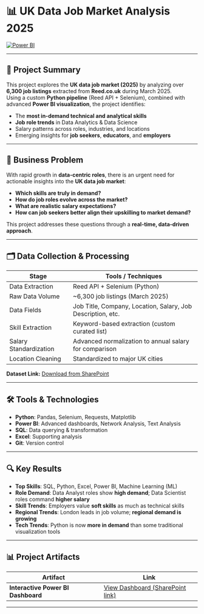 # 📊 UK Data Job Market Analysis 2025

[![Power BI](https://img.shields.io/badge/Tool-Power%20BI-yellow?logo=powerbi&style=flat-square)](https://londonmet-my.sharepoint.com/:u:/g/personal/kic0211_my_londonmet_ac_uk/EQtsmioL0L5Op6n_Hg4tHFUBhO_06mwj2u0F7m5g4ggRYA?e=w0yRkW)


---

## 🚀 Project Summary

This project explores the **UK data job market (2025)** by analyzing over **6,300 job listings** extracted from **Reed.co.uk** during March 2025.  
Using a custom **Python pipeline** (Reed API + Selenium), combined with advanced **Power BI visualization**, the project identifies:

- The **most in-demand technical and analytical skills**
- **Job role trends** in Data Analytics & Data Science
- Salary patterns across roles, industries, and locations
- Emerging insights for **job seekers**, **educators**, and **employers**

---

## 🎯 Business Problem

With rapid growth in **data-centric roles**, there is an urgent need for actionable insights into the **UK data job market**:

- **Which skills are truly in demand?**
- **How do job roles evolve across the market?**
- **What are realistic salary expectations?**
- **How can job seekers better align their upskilling to market demand?**

This project addresses these questions through a **real-time, data-driven approach**.

---

## 🗂️ Data Collection & Processing

| Stage | Tools / Techniques |
|-------|--------------------|
| Data Extraction | Reed API + Selenium (Python) |
| Raw Data Volume | ~6,300 job listings (March 2025) |
| Data Fields | Job Title, Company, Location, Salary, Job Description, etc. |
| Skill Extraction | Keyword-based extraction (custom curated list) |
| Salary Standardization | Advanced normalization to annual salary for comparison |
| Location Cleaning | Standardized to major UK cities |

**Dataset Link:** [Download from SharePoint](https://londonmet-my.sharepoint.com/:x:/g/personal/kic0211_my_londonmet_ac_uk/EUyK34_QF8VJmESOxlpTRlUBY88m5hPjFFaofz95elDuig?e=qJ9Boe)

---

## 🛠️ Tools & Technologies

- **Python**: Pandas, Selenium, Requests, Matplotlib
- **Power BI**: Advanced dashboards, Network Analysis, Text Analysis
- **SQL**: Data querying & transformation
- **Excel**: Supporting analysis
- **Git**: Version control

---

## 🔍 Key Results

- **Top Skills**: SQL, Python, Excel, Power BI, Machine Learning (ML)  
- **Role Demand**: Data Analyst roles show **high demand**; Data Scientist roles command **higher salary**  
- **Skill Trends**: Employers value **soft skills** as much as technical skills  
- **Regional Trends**: London leads in job volume; **regional demand is growing**  
- **Tech Trends**: Python is now **more in demand** than some traditional visualization tools  

---

## 📊 Project Artifacts

| Artifact | Link |
|----------|------|
| **Interactive Power BI Dashboard** | [View Dashboard (SharePoint link)](https://londonmet-my.sharepoint.com/:u:/g/personal/kic0211_my_londonmet_ac_uk/EQtsmioL0L5Op6n_Hg4tHFUBhO_06mwj2u0F7m5g4ggRYA?e=w0yRkW) 

---

